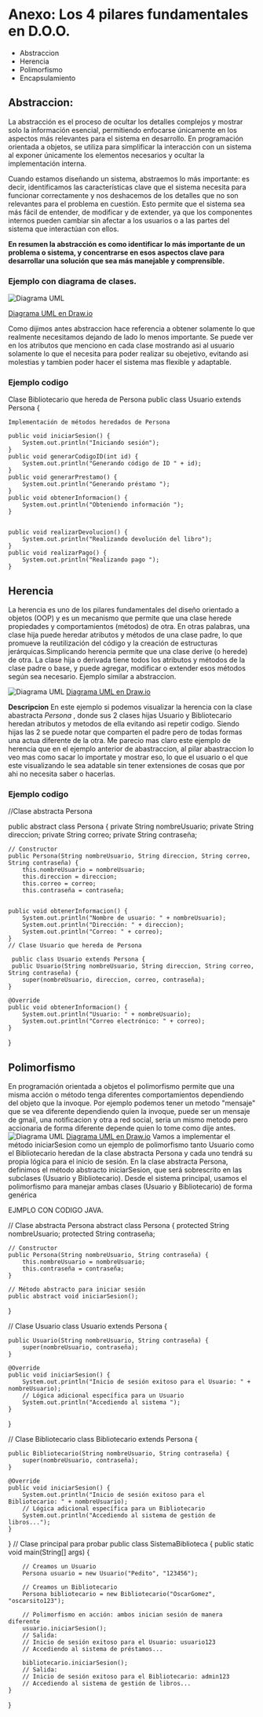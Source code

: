 # Anexo: Los 4 pilares fundamentales en D.O.O.
* Abstraccion
* Herencia
* Polimorfismo
* Encapsulamiento

## Abstraccion:
La abstracción es el proceso de ocultar los detalles complejos y mostrar solo la información esencial, permitiendo enfocarse únicamente en los aspectos más relevantes para el sistema en desarrollo. En programación orientada a objetos, se utiliza para simplificar la interacción con un sistema al exponer únicamente los elementos necesarios y ocultar la implementación interna.

Cuando estamos diseñando un sistema, abstraemos lo más importante: es decir, identificamos las características clave que el sistema necesita para funcionar correctamente y nos deshacemos de los detalles que no son relevantes para el problema en cuestión. Esto permite que el sistema sea más fácil de entender, de modificar y de extender, ya que los componentes internos pueden cambiar sin afectar a los usuarios o a las partes del sistema que interactúan con ellos.

**En resumen la abstracción es como identificar lo más importante de un problema o sistema, y concentrarse en esos aspectos clave para desarrollar una solución que sea más manejable y comprensible.**

### Ejemplo con diagrama de clases.

![Diagrama UML](https://github.com/Lavianach/Mis-Entregas/raw/main/DiagramaClasesdrawio.png)

[Diagrama UML en Draw.io](https://drive.google.com/file/d/16V6FEHywA3oYAP07dxAyf7sJyU3MsT8P/view?usp=sharing)

Como dijimos antes abstraccion hace referencia a obtener solamente lo que realmente necesitamos dejando de lado lo menos importante. Se puede ver en los atributos que menciono en cada clase mostrando asi al usuario solamente lo que el necesita para poder realizar su obejetivo, evitando asi molestias y tambien poder hacer el sistema mas flexible y adaptable.

### Ejemplo codigo
Clase Bibliotecario que hereda de Persona
public class Usuario extends Persona {

    Implementación de métodos heredados de Persona

    public void iniciarSesion() {
        System.out.println("Iniciando sesión");
    }
    public void generarCodigoID(int id) {
        System.out.println("Generando código de ID " + id);
    }
    public void generarPrestamo() {
        System.out.println("Generando préstamo ");
    }
    public void obtenerInformacion() {
        System.out.println("Obteniendo información ");
    }

    
    public void realizarDevolucion() {
        System.out.println("Realizando devolución del libro");
    }
    public void realizarPago() {
        System.out.println("Realizando pago ");
    }

## Herencia 
La herencia es uno de los pilares fundamentales del diseño orientado a objetos (OOP) y es un mecanismo que permite que una clase herede propiedades y comportamientos (métodos) de otra. En otras palabras, una clase hija puede heredar atributos y métodos de una clase padre, lo que promueve la reutilización del código y la creación de estructuras jerárquicas.Simplicando herencia permite que una clase derive (o herede) de otra. La clase hija o derivada tiene todos los atributos y métodos de la clase padre o base, y puede agregar, modificar o extender esos métodos según sea necesario.
Ejemplo similar a abstraccion.

![Diagrama UML](https://github.com/Lavianach/Mis-Entregas/raw/main/DiagramaClasesdrawio.png)
[Diagrama UML en Draw.io](https://drive.google.com/file/d/16V6FEHywA3oYAP07dxAyf7sJyU3MsT8P/view?usp=sharing)

**Descripcion** En este ejemplo si podemos visualizar la herencia con la clase abastracta _Persona_ , donde sus 2 clases hijas Usuario y Bibliotecario heredan atributos y metodos de ella evitando asi repetir codigo. Siendo hijas las 2 se puede notar que comparten el padre pero de todas formas una actua diferente de la otra. 
Me parecio mas claro este ejemplo de herencia que en el ejemplo anterior de abastraccion,  al pilar abastraccion lo veo mas como sacar lo importate y mostrar eso, lo que el usuario o el que este visualizando  le sea adatable sin tener extensiones de cosas que por ahi no necesita saber o hacerlas.
### Ejemplo codigo

 //Clase abstracta Persona
 
public abstract class Persona {
    private String nombreUsuario;
    private String direccion;
    private String correo;
    private String contraseña;

    // Constructor
    public Persona(String nombreUsuario, String direccion, String correo, String contraseña) {
        this.nombreUsuario = nombreUsuario;
        this.direccion = direccion;
        this.correo = correo;
        this.contraseña = contraseña;
   

    public void obtenerInformacion() {
        System.out.println("Nombre de usuario: " + nombreUsuario);
        System.out.println("Dirección: " + direccion);
        System.out.println("Correo: " + correo);
    }
    // Clase Usuario que hereda de Persona
    
     public class Usuario extends Persona {
     public Usuario(String nombreUsuario, String direccion, String correo, String contraseña) {
        super(nombreUsuario, direccion, correo, contraseña);
    }

    @Override
    public void obtenerInformacion() {
        System.out.println("Usuario: " + nombreUsuario);
        System.out.println("Correo electrónico: " + correo);
    }
}
## Polimorfismo
En programación orientada a objetos el polimorfismo permite que una misma acción o método tenga diferentes comportamientos dependiendo del objeto que la invoque. Por ejemplo podemos tener un metodo "mensaje" que se vea diferente dependiendo quien la invoque, puede ser un mensaje de gmail, una notificacion y otra a red social, seria un mismo metodo pero accionaria de forma diferente depende quien lo tome como dije antes.
![Diagrama UML](https://github.com/Lavianach/Mis-Entregas/raw/main/DiagramaClasesdrawio.png)
[Diagrama UML en Draw.io](https://drive.google.com/file/d/16V6FEHywA3oYAP07dxAyf7sJyU3MsT8P/view?usp=sharing)
Vamos a implementar el método iniciarSesion como un ejemplo de polimorfismo tanto Usuario como el Bibliotecario heredan de la clase abstracta Persona y cada uno tendrá su propia lógica para el inicio de sesión.
En la clase abstracta Persona, definimos el método abstracto iniciarSesion, que será sobrescrito en las subclases (Usuario y Bibliotecario).
Desde el sistema principal, usamos el polimorfismo para manejar ambas clases (Usuario y Bibliotecario) de forma genérica

EJMPLO CON CODIGO JAVA.

// Clase abstracta Persona
abstract class Persona {
    protected String nombreUsuario;
    protected String contraseña;

    // Constructor
    public Persona(String nombreUsuario, String contraseña) {
        this.nombreUsuario = nombreUsuario;
        this.contraseña = contraseña;
    }

    // Método abstracto para iniciar sesión
    public abstract void iniciarSesion();
}

// Clase Usuario
class Usuario extends Persona {

    public Usuario(String nombreUsuario, String contraseña) {
        super(nombreUsuario, contraseña);
    }

    @Override
    public void iniciarSesion() {
        System.out.println("Inicio de sesión exitoso para el Usuario: " + nombreUsuario);
        // Lógica adicional específica para un Usuario
        System.out.println("Accediendo al sistema ");
    }
}

// Clase Bibliotecario
class Bibliotecario extends Persona {

    public Bibliotecario(String nombreUsuario, String contraseña) {
        super(nombreUsuario, contraseña);
    }

    @Override
    public void iniciarSesion() {
        System.out.println("Inicio de sesión exitoso para el Bibliotecario: " + nombreUsuario);
        // Lógica adicional específica para un Bibliotecario
        System.out.println("Accediendo al sistema de gestión de libros...");
    }
}
// Clase principal para probar
public class SistemaBiblioteca {
    public static void main(String[] args) {
       
        // Creamos un Usuario
        Persona usuario = new Usuario("Pedito", "123456");

        // Creamos un Bibliotecario
        Persona bibliotecario = new Bibliotecario("OscarGomez", "oscarsito123");

        // Polimorfismo en acción: ambos inician sesión de manera diferente
        usuario.iniciarSesion(); 
        // Salida:
        // Inicio de sesión exitoso para el Usuario: usuario123
        // Accediendo al sistema de préstamos...

        bibliotecario.iniciarSesion();
        // Salida:
        // Inicio de sesión exitoso para el Bibliotecario: admin123
        // Accediendo al sistema de gestión de libros...
    }
}















    

















    








